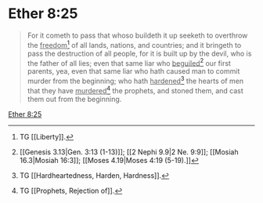 # Ether 8:25

> For it cometh to pass that whoso buildeth it up seeketh to overthrow the <u>freedom</u>[^a] of all lands, nations, and countries; and it bringeth to pass the destruction of all people, for it is built up by the devil, who is the father of all lies; even that same liar who <u>beguiled</u>[^b] our first parents, yea, even that same liar who hath caused man to commit murder from the beginning; who hath <u>hardened</u>[^c] the hearts of men that they have <u>murdered</u>[^d] the prophets, and stoned them, and cast them out from the beginning.

[Ether 8:25](https://www.churchofjesuschrist.org/study/scriptures/bofm/ether/8?lang=eng&id=p25#p25)


[^a]: TG [[Liberty]].
[^b]: [[Genesis 3.13|Gen. 3:13 (1-13)]]; [[2 Nephi 9.9|2 Ne. 9:9]]; [[Mosiah 16.3|Mosiah 16:3]]; [[Moses 4.19|Moses 4:19 (5-19).]]
[^c]: TG [[Hardheartedness, Harden, Hardness]].
[^d]: TG [[Prophets, Rejection of]].
